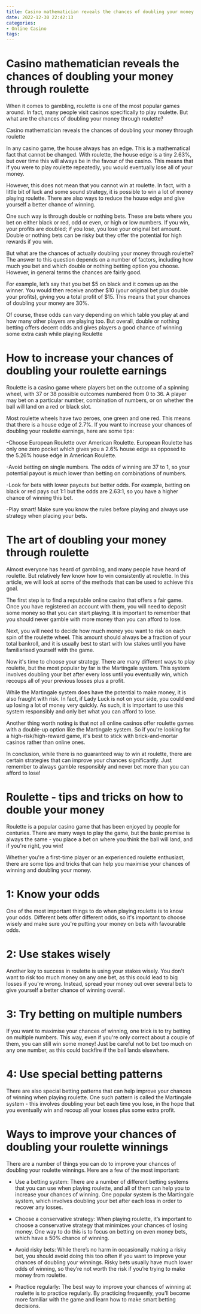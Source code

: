 ```yaml
---
title: Casino mathematician reveals the chances of doubling your money through roulette
date: 2022-12-30 22:42:13
categories:
- Online Casino
tags:
---
```



#  Casino mathematician reveals the chances of doubling your money through roulette

When it comes to gambling, roulette is one of the most popular games around. In fact, many people visit casinos specifically to play roulette. But what are the chances of doubling your money through roulette?

Casino mathematician reveals the chances of doubling your money through roulette

In any casino game, the house always has an edge. This is a mathematical fact that cannot be changed. With roulette, the house edge is a tiny 2.63%, but over time this will always be in the favour of the casino. This means that if you were to play roulette repeatedly, you would eventually lose all of your money.

However, this does not mean that you cannot win at roulette. In fact, with a little bit of luck and some sound strategy, it is possible to win a lot of money playing roulette. There are also ways to reduce the house edge and give yourself a better chance of winning.

One such way is through double or nothing bets. These are bets where you bet on either black or red, odd or even, or high or low numbers. If you win, your profits are doubled; if you lose, you lose your original bet amount. Double or nothing bets can be risky but they offer the potential for high rewards if you win.

But what are the chances of actually doubling your money through roulette? The answer to this question depends on a number of factors, including how much you bet and which double or nothing betting option you choose. However, in general terms the chances are fairly good.

For example, let’s say that you bet $5 on black and it comes up as the winner. You would then receive another $10 (your original bet plus double your profits), giving you a total profit of $15. This means that your chances of doubling your money are 30%.

Of course, these odds can vary depending on which table you play at and how many other players are playing too. But overall, double or nothing betting offers decent odds and gives players a good chance of winning some extra cash while playing Roulette

#  How to increase your chances of doubling your roulette earnings

Roulette is a casino game where players bet on the outcome of a spinning wheel, with 37 or 38 possible outcomes numbered from 0 to 36. A player may bet on a particular number, combination of numbers, or on whether the ball will land on a red or black slot.

Most roulette wheels have two zeroes, one green and one red. This means that there is a house edge of 2.7%. If you want to increase your chances of doubling your roulette earnings, here are some tips:

-Choose European Roulette over American Roulette. European Roulette has only one zero pocket which gives you a 2.6% house edge as opposed to the 5.26% house edge in American Roulette.

-Avoid betting on single numbers. The odds of winning are 37 to 1, so your potential payout is much lower than betting on combinations of numbers.

-Look for bets with lower payouts but better odds. For example, betting on black or red pays out 1:1 but the odds are 2.63:1, so you have a higher chance of winning this bet.

-Play smart! Make sure you know the rules before playing and always use strategy when placing your bets.

#  The art of doubling your money through roulette

Almost everyone has heard of gambling, and many people have heard of roulette. But relatively few know how to win consistently at roulette. In this article, we will look at some of the methods that can be used to achieve this goal.

The first step is to find a reputable online casino that offers a fair game. Once you have registered an account with them, you will need to deposit some money so that you can start playing. It is important to remember that you should never gamble with more money than you can afford to lose.

Next, you will need to decide how much money you want to risk on each spin of the roulette wheel. This amount should always be a fraction of your total bankroll, and it is usually best to start with low stakes until you have familiarised yourself with the game.

Now it's time to choose your strategy. There are many different ways to play roulette, but the most popular by far is the Martingale system. This system involves doubling your bet after every loss until you eventually win, which recoups all of your previous losses plus a profit.

While the Martingale system does have the potential to make money, it is also fraught with risk. In fact, if Lady Luck is not on your side, you could end up losing a lot of money very quickly. As such, it is important to use this system responsibly and only bet what you can afford to lose.

Another thing worth noting is that not all online casinos offer roulette games with a double-up option like the Martingale system. So if you're looking for a high-risk/high-reward game, it's best to stick with brick-and-mortar casinos rather than online ones.

In conclusion, while there is no guaranteed way to win at roulette, there are certain strategies that can improve your chances significantly. Just remember to always gamble responsibly and never bet more than you can afford to lose!

#  Roulette - tips and tricks on how to double your money

Roulette is a popular casino game that has been enjoyed by people for centuries. There are many ways to play the game, but the basic premise is always the same - you place a bet on where you think the ball will land, and if you're right, you win!

Whether you're a first-time player or an experienced roulette enthusiast, there are some tips and tricks that can help you maximise your chances of winning and doubling your money.

# 1: Know your odds

One of the most important things to do when playing roulette is to know your odds. Different bets offer different odds, so it's important to choose wisely and make sure you're putting your money on bets with favourable odds.

# 2: Use stakes wisely

Another key to success in roulette is using your stakes wisely. You don't want to risk too much money on any one bet, as this could lead to big losses if you're wrong. Instead, spread your money out over several bets to give yourself a better chance of winning overall.

# 3: Try betting on multiple numbers

If you want to maximise your chances of winning, one trick is to try betting on multiple numbers. This way, even if you're only correct about a couple of them, you can still win some money! Just be careful not to bet too much on any one number, as this could backfire if the ball lands elsewhere.

# 4: Use special betting patterns

There are also special betting patterns that can help improve your chances of winning when playing roulette. One such pattern is called the Martingale system - this involves doubling your bet each time you lose, in the hope that you eventually win and recoup all your losses plus some extra profit.

#  Ways to improve your chances of doubling your roulette winnings

There are a number of things you can do to improve your chances of doubling your roulette winnings. Here are a few of the most important:

- Use a betting system: There are a number of different betting systems that you can use when playing roulette, and all of them can help you to increase your chances of winning. One popular system is the Martingale system, which involves doubling your bet after each loss in order to recover any losses.

- Choose a conservative strategy: When playing roulette, it’s important to choose a conservative strategy that minimizes your chances of losing money. One way to do this is to focus on betting on even money bets, which have a 50% chance of winning.

- Avoid risky bets: While there’s no harm in occasionally making a risky bet, you should avoid doing this too often if you want to improve your chances of doubling your winnings. Risky bets usually have much lower odds of winning, so they’re not worth the risk if you’re trying to make money from roulette.

- Practice regularly: The best way to improve your chances of winning at roulette is to practice regularly. By practicing frequently, you’ll become more familiar with the game and learn how to make smart betting decisions.